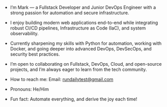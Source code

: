 - I’m Mark — a Fullstack Developer and Junior DevOps Engineer with a strong passion for automation and secure infrastructure.

- I enjoy building modern web applications end-to-end while integrating robust CI/CD pipelines, Infrastructure as Code (IaC), and system observability.

- Currently sharpening my skills with Python for automation, working with Docker, and going deeper into advanced DevOps, DevSecOps, and security best practices.

-  I’m open to collaborating on Fullstack, DevOps, Cloud, and open-source projects, and I’m always eager to learn from the tech community.

-  How to reach me:
Email: rundailytest@gmail.com

- Pronouns: He/Him

-  Fun fact: Automate everything, and derive the joy each time!

<!---
codest40/codest40 is a ✨ special ✨ repository because its `README.md` (this file) appears on your GitHub profile.
You can click the Preview link to take a look at your changes.
--->
